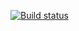 [![Build status](https://ci.appveyor.com/api/projects/status/mss6imv9cv6t7f4m?svg=true)](https://ci.appveyor.com/project/ZagrebelnySV/mbank)